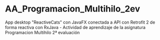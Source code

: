 # AA_Programacion_Multihilo_2ev

App desktop "ReactiveCats" con JavaFX conectada a API con Retrofit 2 de forma reactiva con RxJava - Actividad de aprendizaje de la asignatura Programacion Multihilo 2ª evaluación
